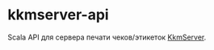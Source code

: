 # kkmserver-api

Scala API для сервера печати чеков/этикеток [KkmServer](https://kkmserver.ru/KkmServer).
